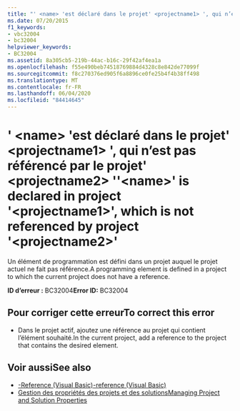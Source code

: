 ```yaml
---
title: "' <name> 'est déclaré dans le projet' <projectname1> ', qui n’est pas référencé par le projet' <projectname2> '"
ms.date: 07/20/2015
f1_keywords:
- vbc32004
- bc32004
helpviewer_keywords:
- BC32004
ms.assetid: 8a305cb5-219b-44ac-b16c-29f42af4ea1a
ms.openlocfilehash: f55e490beb74518769884d4328c8e842de77099f
ms.sourcegitcommit: f8c270376ed905f6a8896ce0fe25b4f4b38ff498
ms.translationtype: MT
ms.contentlocale: fr-FR
ms.lasthandoff: 06/04/2020
ms.locfileid: "84414645"
---
```

# <a name="name-is-declared-in-project-projectname1-which-is-not-referenced-by-project-projectname2"></a><span data-ttu-id="04f53-102">' \<name> 'est déclaré dans le projet' \<projectname1> ', qui n’est pas référencé par le projet' \<projectname2> '</span><span class="sxs-lookup"><span data-stu-id="04f53-102">'\<name>' is declared in project '\<projectname1>', which is not referenced by project '\<projectname2>'</span></span>
<span data-ttu-id="04f53-103">Un élément de programmation est défini dans un projet auquel le projet actuel ne fait pas référence.</span><span class="sxs-lookup"><span data-stu-id="04f53-103">A programming element is defined in a project to which the current project does not have a reference.</span></span>  
  
 <span data-ttu-id="04f53-104">**ID d’erreur :** BC32004</span><span class="sxs-lookup"><span data-stu-id="04f53-104">**Error ID:** BC32004</span></span>  
  
## <a name="to-correct-this-error"></a><span data-ttu-id="04f53-105">Pour corriger cette erreur</span><span class="sxs-lookup"><span data-stu-id="04f53-105">To correct this error</span></span>  
  
- <span data-ttu-id="04f53-106">Dans le projet actif, ajoutez une référence au projet qui contient l’élément souhaité.</span><span class="sxs-lookup"><span data-stu-id="04f53-106">In the current project, add a reference to the project that contains the desired element.</span></span>  
  
## <a name="see-also"></a><span data-ttu-id="04f53-107">Voir aussi</span><span class="sxs-lookup"><span data-stu-id="04f53-107">See also</span></span>

- [<span data-ttu-id="04f53-108">-Reference (Visual Basic)</span><span class="sxs-lookup"><span data-stu-id="04f53-108">-reference (Visual Basic)</span></span>](../reference/command-line-compiler/reference.md)
- [<span data-ttu-id="04f53-109">Gestion des propriétés des projets et des solutions</span><span class="sxs-lookup"><span data-stu-id="04f53-109">Managing Project and Solution Properties</span></span>](/visualstudio/ide/managing-project-and-solution-properties)
